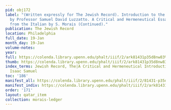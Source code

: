 ```yaml
---
pid: obj172
label: "(Written expressly for The Jewish Record). Introduction to the Pentateuch
  by Professor Samuel David Luzzatto. A Critical and Hermeneutical Essay. Translated
  from the Italian by S. Morais (Continued)."
publication: The Jewish Record
location: Philadelphia
full_date: 19-Jan
month_day: 19-Jan
volume-notes:
year:
full: https://colenda.library.upenn.edu/phalt/iiif/2/ark81431p35d8nw83%2FSHA256E-s6494415--831410ce6c577ebc3e6df6484795bf59aec5215c58f28a1e0eef0b98ed6f80e6.jpeg/full/3500,/0/default.jpg
thumb: https://colenda.library.upenn.edu/phalt/iiif/2/ark81431p35d8nw83%2FSHA256E-s6494415--831410ce6c577ebc3e6df6484795bf59aec5215c58f28a1e0eef0b98ed6f80e6.jpeg/full/!200,200/0/default.jpg
index_terms: Jewish Record, The|A Critical and Hermeneutical Introduction to the Pentateuch|Reggio,
  Isaac Samuel
toc: '186'
manifest_all: https://colenda.library.upenn.edu/phalt/iiif/2/81431-p35d8nw83/manifest
manifest_indiv: https://colenda.library.upenn.edu/phalt/iiif/2/ark81431p35d8nw83%2FSHA256E-s6494415--831410ce6c577ebc3e6df6484795bf59aec5215c58f28a1e0eef0b98ed6f80e6.jpeg
order: '171'
layout: qatar_item
collection: morais-ledger
---
```

